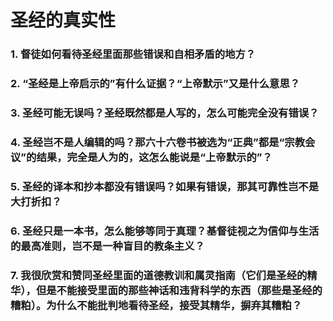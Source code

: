 # 圣经的真实性
### 1. 督徒如何看待圣经里面那些错误和自相矛盾的地方？
### 2. “圣经是上帝启示的”有什么证据？“上帝默示”又是什么意思？
### 3. 圣经可能无误吗？圣经既然都是人写的，怎么可能完全没有错误？
### 4. 圣经岂不是人编辑的吗？那六十六卷书被选为“正典”都是“宗教会议”的结果，完全是人为的，这怎么能说是“上帝默示的”？
### 5. 圣经的译本和抄本都没有错误吗？如果有错误，那其可靠性岂不是大打折扣？
### 6. 圣经只是一本书，怎么能够等同于真理？基督徒视之为信仰与生活的最高准则，岂不是一种盲目的教条主义？
### 7. 我很欣赏和赞同圣经里面的道德教训和属灵指南（它们是圣经的精华），但是不能接受里面的那些神话和违背科学的东西（那些是圣经的糟粕）。为什么不能批判地看待圣经，接受其精华，摒弃其糟粕？
